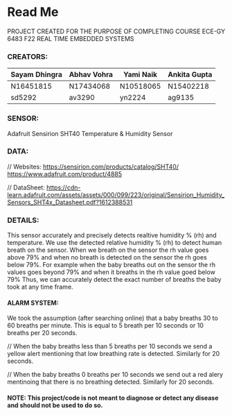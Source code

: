  # Read Me

PROJECT CREATED FOR THE PURPOSE OF COMPLETING COURSE ECE-GY 6483 F22 REAL TIME EMBEDDED SYSTEMS

### CREATORS: 

| Sayam Dhingra | Abhav Vohra | Yami Naik | Ankita Gupta |
|---------------|-------------|-----------|--------------|
| N16451815     | N17434068   | N10518065 | N15402218    |
| sd5292        | av3290      | yn2224    | ag9135       |

### SENSOR: 

Adafruit Sensirion SHT40 Temperature & Humidity Sensor

### DATA: 

// Websites: 
https://sensirion.com/products/catalog/SHT40/
https://www.adafruit.com/product/4885

// DataSheet: 
https://cdn-learn.adafruit.com/assets/assets/000/099/223/original/Sensirion_Humidity_Sensors_SHT4x_Datasheet.pdf?1612388531

### DETAILS: 

This sensor accurately and precisely detects realtive humidity % (rh) and temperature. 
We use the detected relative humidity % (rh) to detect human breath on the sensor. 
When we breath on the sensor the rh value goes above 79% and when no breath is detected on the sensor the rh goes below 79%. 
For example when the baby breaths out on the sensor the rh values goes beyond 79% and when it breaths in the rh value goed below 79%
Thus, we can accurately detect the exact number of breaths the baby took at any time frame. 

#### ALARM SYSTEM: 
We took the assumption (after searching online) that a baby breaths 30 to 60 breaths per minute. 
This is equal to 5 breath per 10 seconds or 10 breaths per 20 seconds. 

// When the baby breaths less than 5 breaths per 10 seconds we send a yellow alert mentioning that low breathing rate is detected. 
Similarly for 20 seconds. 

// When the baby breaths 0 breaths per 10 seconds we send out a red alery mentinoing that there is no breathing detected. 
Similarly for 20 seconds. 

#### NOTE: This project/code is not meant to diagnose or detect any disease and should not be used to do so. 

